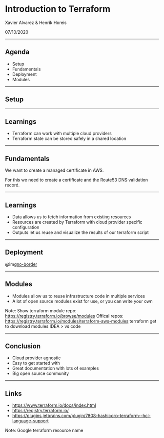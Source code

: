 # Introduction to Terraform

Xavier Alvarez & Henrik Horeis

07/10/2020

---

## Agenda

* Setup
* Fundamentals
* Deployment
* Modules

---

## Setup

---

## Learnings

* Terraform can work with multiple cloud providers
* Terraform state can be stored safely in a shared location    

---

## Fundamentals

We want to create a managed certificate in AWS.

For this we need to create a certificate and the Route53 DNS validation record.

---

## Learnings

* Data allows us to fetch information from existing resources
* Resources are created by Terraform with cloud provider specific configuration
* Outputs let us reuse and visualize the results of our terraform script

---

## Deployment

@img[no-border](assets/img/terraform-lifecycle.png) 

---

## Modules

* Modules allow us to reuse infrastructure code in multiple services
* A lot of open source modules exist for use, or you can write your own

Note:
Show terraform module repo:  https://registry.terraform.io/browse/modules
Offical repos: https://registry.terraform.io/modules/terraform-aws-modules
terraform get to download modules
IDEA > vs code

---

## Conclusion

* Cloud provider agnostic
* Easy to get started with
* Great documentation with lots of examples
* Big open source community
---
## Links

* https://www.terraform.io/docs/index.html
* https://registry.terraform.io/
* https://plugins.jetbrains.com/plugin/7808-hashicorp-terraform--hcl-language-support

Note: 
Google terraform resource name
